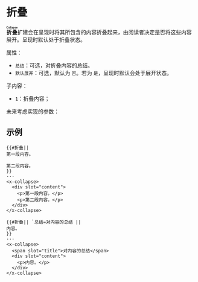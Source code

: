# 折叠

**<ruby>折叠<rt>Collapse</rt></ruby>**&#x200B;扩建会在呈现时将其所包含的<wbr />
内容折叠起来，由阅读者决定是否将这些内容展开。呈现时默认处于折叠状态。

属性：

- `总结`：可选，对折叠内容的总结。
- `默认展开`：可选，默认为 `否`。若为 `是`，呈现时默认会处于展开状态。

子内容：

- `1`：折叠内容；

未来考虑实现的参数：

## 示例

```example
{{#折叠||
第一段内容。

第二段内容。
}}
···
<x-collapse>
  <div slot="content">
    <p>第一段内容。</p>
    <p>第二段内容。</p>
  </div>
</x-collapse>
```

```example
{{#折叠|| `总结=对内容的总结 ||
内容。
}}
···
<x-collapse>
  <span slot="title">对内容的总结</span>
  <div slot="content">
    <p>内容。</p>
  </div>
</x-collapse>
```
